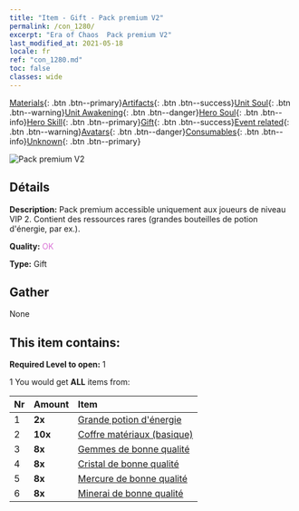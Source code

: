 ```yaml
---
title: "Item - Gift - Pack premium V2"
permalink: /con_1280/
excerpt: "Era of Chaos  Pack premium V2"
last_modified_at: 2021-05-18
locale: fr
ref: "con_1280.md"
toc: false
classes: wide
---
```

 [Materials](/ItemsFR/){: .btn .btn--primary}[Artifacts](/ItemsFR/Artifacts/){: .btn .btn--success}[Unit Soul](/ItemsFR/UnitSoul/){: .btn .btn--warning}[Unit Awakening](/ItemsFR/UnitAwakening/){: .btn .btn--danger}[Hero Soul](/ItemsFR/HeroSoul/){: .btn .btn--info}[Hero Skill](/ItemsFR/HeroSkill/){: .btn .btn--primary}[Gift](/ItemsFR/Gift/){: .btn .btn--success}[Event related](/ItemsFR/Events/){: .btn .btn--warning}[Avatars](/ItemsFR/Avatars/){: .btn .btn--danger}[Consumables](/ItemsFR/Consumables/){: .btn .btn--info}[Unknown](/ItemsFR/Unknown/){: .btn .btn--primary}

 ![Pack premium V2](/images/t/i_905002.png)

## Détails
 **Description:** Pack premium accessible uniquement aux joueurs de niveau VIP 2. Contient des ressources rares (grandes bouteilles de potion d'énergie, par ex.).

 **Quality:** <span style="color: #DA70D6">OK</span>

 **Type:** Gift

## Gather

  None

## This item contains:

 **Required Level to open:** 1

 1 You would get **ALL** items  from:

  | Nr | Amount |     Item    |
  |:---|:-------|:------------|
  | 1 |  **2x** | [Grande potion d'énergie](/ItemsFR/con_706/) |  | 
  | 2 |  **10x** | [Coffre matériaux (basique)](/ItemsFR/con_756/) |  | 
  | 3 |  **8x** | [Gemmes de bonne qualité](/ItemsFR/mat_16/) |  | 
  | 4 |  **8x** | [Cristal de bonne qualité](/ItemsFR/mat_17/) |  | 
  | 5 |  **8x** | [Mercure de bonne qualité](/ItemsFR/mat_14/) |  | 
  | 6 |  **8x** | [Minerai de bonne qualité](/ItemsFR/mat_12/) |  | 
